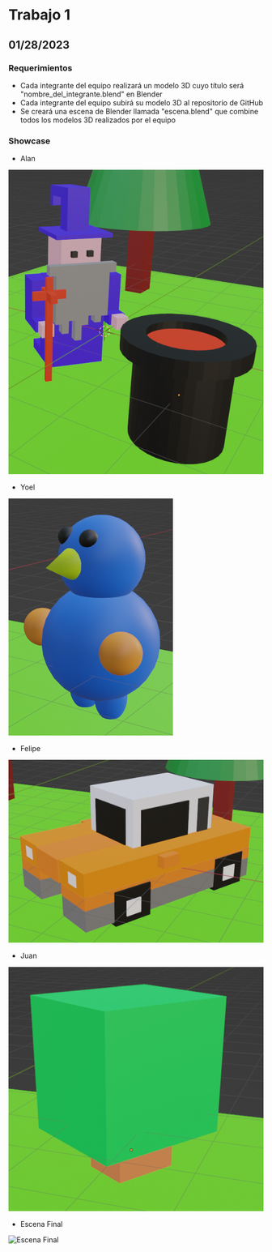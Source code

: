 # Trabajo 1

## 01/28/2023

### Requerimientos
- Cada integrante del equipo realizará un modelo 3D cuyo título será "nombre_del_integrante.blend" en Blender
- Cada integrante del equipo subirá su modelo 3D al repositorio de GitHub
- Se creará una escena de Blender llamada "escena.blend" que combine todos los modelos 3D realizados por el equipo

### Showcase
- Alan

![Alan](https://github.com/AlanRodz2/TrabajosEquipo5/blob/main/Trabajo1/img/alan.png)

- Yoel

![Yoel](https://github.com/AlanRodz2/TrabajosEquipo5/blob/main/Trabajo1/img/yoel.png)

- Felipe

![Felipe](https://github.com/AlanRodz2/TrabajosEquipo5/blob/main/Trabajo1/img/felipe.png)

- Juan

![Juan](https://github.com/AlanRodz2/TrabajosEquipo5/blob/main/Trabajo1/img/juan.png)

- Escena Final

![Escena Final](/img/juan.png)
